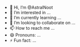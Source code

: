 - 👋 Hi, I’m @AstralNoot
- 👀 I’m interested in ...
- 🌱 I’m currently learning ...
- 💞️ I’m looking to collaborate on ...
- 📫 How to reach me ...
- 😄 Pronouns: ...
- ⚡ Fun fact: ...

<!---
AstralNoot/AstralNoot is a ✨ special ✨ repository because its `README.md` (this file) appears on your GitHub profile.
You can click the Preview link to take 
